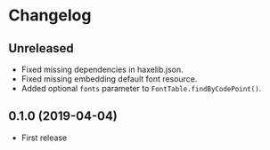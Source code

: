 Changelog
=========

Unreleased
----------

* Fixed missing dependencies in haxelib.json.
* Fixed missing embedding default font resource.
* Added optional `fonts` parameter to `FontTable.findByCodePoint()`.

0.1.0 (2019-04-04)
------------------

* First release
